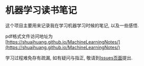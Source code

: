 # 机器学习读书笔记

这个项目主要用来记录我在学习机器学习时候的笔记, 以及一些感悟.

pdf格式文件访问地址为[https://shuaihuang.github.io/MachineLearningNotes/](https://shuaihuang.github.io/MachineLearningNotes/)

学习过程难免存有疏漏, 如有疑问与指正, 敬请到[Issues页面](https://github.com/ShuaiHuang/MachineLearningNotes/issues)提出.